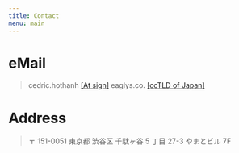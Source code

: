 ```yaml
---
title: Contact
menu: main
---
```


# eMail

> cedric.hothanh
> [\[At sign\]](https://en.wikipedia.org/wiki/At_sign)
> eaglys.co.
> [\[ccTLD of Japan\]](https://en.wikipedia.org/wiki/.jp)

# Address

> 〒 151-0051 東京都 渋谷区 千駄ヶ谷 5 丁目 27-3 やまとビル 7F

